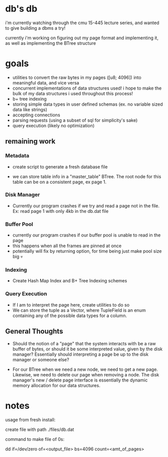 # db's db

i'm currently watching through the cmu 15-445 lecture series, and wanted to give building a dbms a try!

currently i'm working on figuring out my page format and implementing it, as well as implementing the BTree structure

# goals

- utilities to convert the raw bytes in my pages ([u8; 4096]) into meaningful data, and vice versa
- concurrent implementations of data structures used! i hope to make the bulk of my data structures i used throughout this process!
- b+ tree indexing
- storing simple data types in user defined schemas (ex. no variable sized data like strings)
- accepting connections
- parsing requests (using a subset of sql for simplicity's sake)
- query execution (likely no optimization)

## remaining work

### Metadata

 - create script to generate a fresh database file

 - we can store table info in a "master_table" BTree. The root node for this table can be on a consistent page, ex page 1.

### Disk Manager

 - Currently our program crashes if we try and read a page not in the file. Ex: read page 1 with only 4kb in the db.dat file

### Buffer Pool

 - currently our program crashes if our buffer pool is unable to read in the page
 - this happens when all the frames are pinned at once
 - potentially will fix by returning option, for time being just make pool size big :skull:

### Indexing

 - Create Hash Map Index and B+ Tree Indexing schemes

### Query Execution

 - If I am to interpret the page here, create utilities to do so
 - We can store the tuple as a Vector<TupleField>, where TupleField is an enum containing any of the possible data types for a column.

## General Thoughts

 - Should the notion of a "page" that the system interacts with be a raw buffer of bytes, or should it be some interpreted value, given by the disk manager? Essentially should interpreting a page be up to the disk manager or someone else?

 - For our BTree when we need a new node, we need to get a new page. Likewise, we need to delete our page when removing a node. The disk manager's new / delete page interface is essentially the dynamic memory allocation for our data structures.

# notes

usage from fresh install:

create file with path ./files/db.dat

command to make file of 0s:

dd if=/dev/zero of=<output_file> bs=4096 count=<amt_of_pages>
